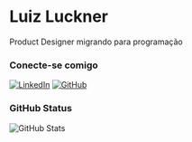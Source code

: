 
# Luiz Luckner
 Product Designer migrando para programação

### Conecte-se comigo
[![LinkedIn](https://img.shields.io/badge/LinkedIn-0077B5?style=for-the-badge&logo=linkedin&logoColor=white)](https://www.linkedin.com/in/luizluckner/)
[![GitHub](https://img.shields.io/badge/GitHub-100000?style=for-the-badge&logo=github&logoColor=white)](https://github.com/luizluckner)

### GitHub Status

![GitHub Stats](https://github-readme-stats.vercel.app/api?username=luizluckner&theme=transparent&bg_color=000&border_color=30A3DC&show_icons=true&icon_color=30A3DC&title_color=E94D5F&text_color=FFF)
